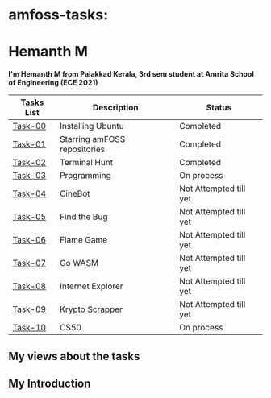 # amfoss-tasks:
# Hemanth M
**I'm Hemanth M from Palakkad Kerala, 3rd sem student at Amrita School of Engineering (ECE 2021)**

**Tasks List**|**Description**|**Status**
--------------|---------------|---------------
[Task-00](https://github.com/Be-impactful/amfoss-tasks/tree/main/task-00)|Installing Ubuntu|Completed
[Task-01](https://github.com/Be-impactful/amfoss-tasks/tree/main/task-01)|Starring amFOSS repositories|Completed
[Task-02](https://github.com/Be-impactful/amfoss-tasks/tree/main/task-02)|Terminal Hunt|Completed
[Task-03](https://github.com/Be-impactful/amfoss-tasks/tree/main/task-03)|Programming|On process
[Task-04](https://github.com/Be-impactful/amfoss-tasks/tree/main/task-04)|CineBot|Not Attempted till yet
[Task-05](https://github.com/Be-impactful/amfoss-tasks/tree/main/task-05)|Find the Bug|Not Attempted till yet
[Task-06](https://github.com/Be-impactful/amfoss-tasks/tree/main/task-06)|Flame Game|Not Attempted till yet
[Task-07](https://github.com/Be-impactful/amfoss-tasks/tree/main/task-07)|Go WASM|Not Attempted till yet
[Task-08](https://github.com/Be-impactful/amfoss-tasks/tree/main/task-08)|Internet Explorer|Not Attempted till yet
[Task-09](https://github.com/Be-impactful/amfoss-tasks/tree/main/task-09)|Krypto Scrapper|Not Attempted till yet
[Task-10](https://github.com/Be-impactful/amfoss-tasks/tree/main/task-10)|CS50|On process

## My views about the tasks
## My Introduction

